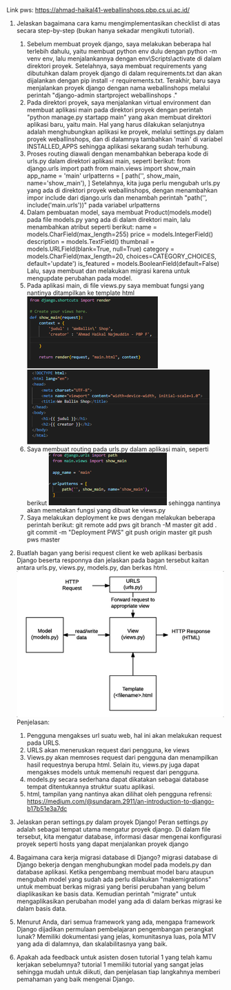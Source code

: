 Link pws: https://ahmad-haikal41-weballinshops.pbp.cs.ui.ac.id/
1. Jelaskan bagaimana cara kamu mengimplementasikan checklist di atas secara step-by-step (bukan hanya sekadar mengikuti tutorial).
    1) Sebelum membuat proyek django, saya melakukan beberapa hal terlebih dahulu, yaitu membuat python env dulu dengan python -m venv env, lalu menjalankannya dengan env\Scripts\activate di dalam direktori proyek. Setelahnya, saya membuat requirements yang dibutuhkan dalam proyek django di dalam requirements.txt dan akan dijalankan dengan pip install -r requirements.txt. Terakhir, baru saya menjalankan proyek django dengan nama weballinshops melalui perintah "django-admin startproject weballinshops ."
    2) Pada direktori proyek, saya menjalankan virtual environment dan membuat aplikasi main pada direktori proyek dengan perintah "python manage.py startapp main" yang akan membuat direktori aplikasi baru, yaitu main. Hal yang harus dilakukan selanjutnya adalah menghubungkan aplikasi ke proyek, melalui settings.py dalam proyek weballinshops, dan di dalamnya tambahkan 'main' di variabel INSTALLED_APPS sehingga aplikasi sekarang sudah terhubung.
    3) Proses routing diawali dengan menambahkan beberapa kode di urls.py dalam direktori aplikasi main, seperti berikut:
        from django.urls import path
        from main.views import show_main
        app_name = 'main'
        urlpatterns = [
            path('', show_main, name='show_main'),
        ]
    Setelahnya, kita juga perlu mengubah urls.py yang ada di direktori proyek weballinshops, dengan menambahkan impor include dari django.urls dan menambah perintah "path('', include('main.urls'))" pada variabel urlpatterns
    4) Dalam pembuatan model, saya membuat Product(models.model) pada file models.py yang ada di dalam direktori main, lalu menambahkan atribut seperti berikut:
        name = models.CharField(max_length=255)
        price = models.IntegerField()
        description = models.TextField()
        thumbnail = models.URLField(blank=True, null=True)
        category = models.CharField(max_length=20, choices=CATEGORY_CHOICES, default='update')
        is_featured = models.BooleanField(default=False)
    Lalu, saya membuat dan melakukan migrasi karena untuk mengupdate perubahan pada model.
    5) Pada aplikasi main, di file views.py saya membuat fungsi yang nantinya ditampilkan ke template html
    ![views.py image](image.png)
    ![html image](image-1.png)
    6) Saya membuat routing pada urls.py dalam aplikasi main, seperti berikut
    ![urls.py image](image-2.png) sehingga nantinya akan memetakan fungsi yang dibuat ke views.py
    7) Saya melakukan deployment ke pws dengan melakukan beberapa perintah berikut:
        git remote add pws <link-pws>
        git branch -M master
        git add .
        git commit -m "Deployment PWS"
        git push origin master
        git push pws master


2. Buatlah bagan yang berisi request client ke web aplikasi berbasis Django beserta responnya dan jelaskan pada bagan tersebut kaitan antara urls.py, views.py, models.py, dan berkas html.
![bagan](image-3.png)
Penjelasan:
     1) Pengguna mengakses url suatu web, hal ini akan melakukan request pada URLS. 
     2) URLS akan meneruskan request dari pengguna, ke views
     3) Views.py akan memroses request dari pengguna dan menampilkan hasil requestnya berupa html. Selain itu, views.py juga dapat mengakses models untuk memenuhi request dari pengguna.
     4) models.py secara sederhana dapat dikatakan sebagai database tempat ditentukannya struktur suatu aplikasi.
     5) html, tampilan yang nantinya akan dilihat oleh pengguna
     refrensi: https://medium.com/@sundaram.2911/an-introduction-to-django-b17b51e3a7dc

3. Jelaskan peran settings.py dalam proyek Django!
Peran settings.py adalah sebagai tempat utama mengatur proyek django. Di dalam file tersebut, kita mengatur database, informasi dasar mengenai konfigurasi proyek seperti hosts yang dapat menjalankan proyek django

4. Bagaimana cara kerja migrasi database di Django?
migrasi database di Django bekerja dengan menghubungkan model pada models.py dan database aplikasi. Ketika pengembang membuat model baru ataupun mengubah model yang sudah ada perlu dilakukan "makemigrations" untuk membuat berkas migrasi yang berisi perubahan yang belum diaplikasikan ke basis data. Kemudian perintah "migrate" untuk mengaplikasikan perubahan model yang ada di dalam berkas migrasi ke dalam basis data.

5. Menurut Anda, dari semua framework yang ada, mengapa framework Django dijadikan permulaan pembelajaran pengembangan perangkat lunak?
Memiliki dokumentasi yang jelas, komunitasnya luas, pola MTV yang ada di dalamnya, dan skalabilitasnya yang baik.

6. Apakah ada feedback untuk asisten dosen tutorial 1 yang telah kamu kerjakan sebelumnya?
tutorial 1 memiliki tutorial yang sangat jelas sehingga mudah untuk diikuti, dan penjelasan tiap langkahnya memberi pemahaman yang baik mengenai Django.
